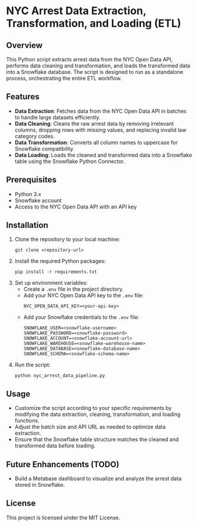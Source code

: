 # NYC Arrest Data Extraction, Transformation, and Loading (ETL)

## Overview
This Python script extracts arrest data from the NYC Open Data API, performs data cleaning and transformation, and loads the transformed data into a Snowflake database. The script is designed to run as a standalone process, orchestrating the entire ETL workflow.

## Features
- **Data Extraction**: Fetches data from the NYC Open Data API in batches to handle large datasets efficiently.
- **Data Cleaning**: Cleans the raw arrest data by removing irrelevant columns, dropping rows with missing values, and replacing invalid law category codes.
- **Data Transformation**: Converts all column names to uppercase for Snowflake compatibility.
- **Data Loading**: Loads the cleaned and transformed data into a Snowflake table using the Snowflake Python Connector.

## Prerequisites
- Python 3.x
- Snowflake account
- Access to the NYC Open Data API with an API key

## Installation
1. Clone the repository to your local machine:
    ```
    git clone <repository-url>
    ```
2. Install the required Python packages:
    ```
    pip install -r requirements.txt
    ```
3. Set up environment variables:
    - Create a `.env` file in the project directory.
    - Add your NYC Open Data API key to the `.env` file:
        ```
        NYC_OPEN_DATA_API_KEY=<your-api-key>
        ```
    - Add your Snowflake credentials to the `.env` file:
        ```
        SNOWFLAKE_USER=<snowflake-username>
        SNOWFLAKE_PASSWORD=<snowflake-password>
        SNOWFLAKE_ACCOUNT=<snowflake-account-url>
        SNOWFLAKE_WAREHOUSE=<snowflake-warehouse-name>
        SNOWFLAKE_DATABASE=<snowflake-database-name>
        SNOWFLAKE_SCHEMA=<snowflake-schema-name>
        ```
4. Run the script:
    ```
    python nyc_arrest_data_pipeline.py
    ```

## Usage
- Customize the script according to your specific requirements by modifying the data extraction, cleaning, transformation, and loading functions.
- Adjust the batch size and API URL as needed to optimize data extraction.
- Ensure that the Snowflake table structure matches the cleaned and transformed data before loading.

## Future Enhancements (TODO)
- Build a Metabase dashboard to visualize and analyze the arrest data stored in Snowflake.

## License
This project is licensed under the MIT License.